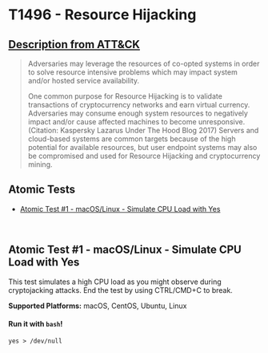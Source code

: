 # T1496 - Resource Hijacking
## [Description from ATT&CK](https://attack.mitre.org/wiki/Technique/T1496)
<blockquote>Adversaries may leverage the resources of co-opted systems in order to solve resource intensive problems which may impact system and/or hosted service availability. 

One common purpose for Resource Hijacking is to validate transactions of cryptocurrency networks and earn virtual currency. Adversaries may consume enough system resources to negatively impact and/or cause affected machines to become unresponsive.(Citation: Kaspersky Lazarus Under The Hood Blog 2017) Servers and cloud-based systems are common targets because of the high potential for available resources, but user endpoint systems may also be compromised and used for Resource Hijacking and cryptocurrency mining.</blockquote>

## Atomic Tests

- [Atomic Test #1 - macOS/Linux - Simulate CPU Load with Yes](#atomic-test-1---macoslinux---simulate-cpu-load-with-yes)


<br/>

## Atomic Test #1 - macOS/Linux - Simulate CPU Load with Yes
This test simulates a high CPU load as you might observe during cryptojacking attacks.
End the test by using CTRL/CMD+C to break.

**Supported Platforms:** macOS, CentOS, Ubuntu, Linux


#### Run it with `bash`! 
```
yes > /dev/null
```



<br/>
